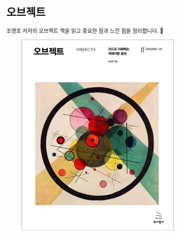 # 오브젝트

조영호 저자의 오브젝트 책을 읽고 중요한 점과 느낀 점을 정리합니다. 🐾

<figure><img src="../../.gitbook/assets/image (35).png" alt=""><figcaption></figcaption></figure>
